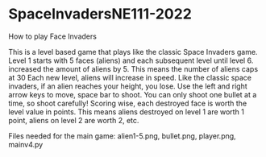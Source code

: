 # SpaceInvadersNE111-2022
How to play Face Invaders

This is a level based game that plays like the classic Space Invaders game.
Level 1 starts with 5 faces (aliens) and each subsequent level until level 6. increased the amount of aliens by 5. This means the number of aliens caps at 30
Each new level, aliens will increase in speed. Like the classic space invaders, if an alien reaches your height, you lose.
Use the left and right arrow keys to move, space bar to shoot. You can only shoot one bullet at a time, so shoot carefully!
Scoring wise, each destroyed face is worth the level value in points. This means aliens destroyed on level 1 are worth 1 point, aliens on level 2 are worth 2, etc.

Files needed for the main game: alien1-5.png, bullet.png, player.png, mainv4.py
